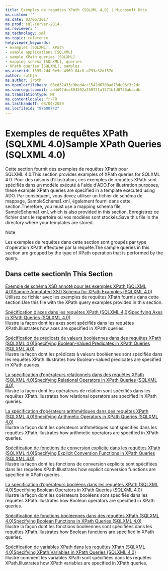 ```yaml
---
title: Exemples de requêtes XPath (SQLXML 4,0) | Microsoft Docs
ms.custom: ''
ms.date: 03/06/2017
ms.prod: sql-server-2014
ms.reviewer: ''
ms.technology: xml
ms.topic: reference
helpviewer_keywords:
- examples [SQLXML], XPath
- sample applications [SQLXML]
- sample XPath queries [SQLXML]
- mapping schema [SQLXML], queries
- XPath queries [SQLXML], samples
ms.assetid: 1595c2d4-0e9c-4969-84c8-a793a32df57d
author: rothja
ms.author: jroth
ms.openlocfilehash: 08ed32433e9bed4cc1542d6700ad73dc96f3c2dc
ms.sourcegitcommit: ad4d92dce894592a259721a1571b1d8736abacdb
ms.translationtype: MT
ms.contentlocale: fr-FR
ms.lasthandoff: 08/04/2020
ms.locfileid: "87600742"
---
```

# <a name="sample-xpath-queries-sqlxml-40"></a><span data-ttu-id="f1f75-102">Exemples de requêtes XPath (SQLXML 4.0)</span><span class="sxs-lookup"><span data-stu-id="f1f75-102">Sample XPath Queries (SQLXML 4.0)</span></span>
  <span data-ttu-id="f1f75-103">Cette section fournit des exemples de requêtes XPath pour SQLXML 4.0.</span><span class="sxs-lookup"><span data-stu-id="f1f75-103">This section provides examples of XPath queries for SQLXML 4.0.</span></span> <span data-ttu-id="f1f75-104">Pour des raisons d'illustration, ces exemples de requêtes XPath sont spécifiés dans un modèle exécuté à l'aide d'ADO.</span><span class="sxs-lookup"><span data-stu-id="f1f75-104">For illustration purposes, these example XPath queries are specified in a template executed using ADO.</span></span> <span data-ttu-id="f1f75-105">Par conséquent, vous devez utiliser un fichier de schéma de mappage, SampleSchema1.xml, également fourni dans cette section.</span><span class="sxs-lookup"><span data-stu-id="f1f75-105">Therefore, you must use a mapping schema file, SampleSchema1.xml, which is also provided in this section.</span></span> <span data-ttu-id="f1f75-106">Enregistrez ce fichier dans le répertoire où vos modèles sont stockés.</span><span class="sxs-lookup"><span data-stu-id="f1f75-106">Save this file in the directory where your templates are stored.</span></span>  
  
> [!NOTE]  
>  <span data-ttu-id="f1f75-107">Les exemples de requêtes dans cette section sont groupés par type d'opération XPath effectuée par la requête.</span><span class="sxs-lookup"><span data-stu-id="f1f75-107">The sample queries in this section are grouped by the type of XPath operation that is performed by the query.</span></span>  
  
## <a name="in-this-section"></a><span data-ttu-id="f1f75-108">Dans cette section</span><span class="sxs-lookup"><span data-stu-id="f1f75-108">In This Section</span></span>  
 [<span data-ttu-id="f1f75-109">Exemple de schéma XSD annoté pour les exemples XPath &#40;SQLXML 4,0&#41;</span><span class="sxs-lookup"><span data-stu-id="f1f75-109">Sample Annotated XSD Schema for XPath Examples &#40;SQLXML 4.0&#41;</span></span>](sample-annotated-xsd-schema-for-xpath-examples-sqlxml-4-0.md)  
 <span data-ttu-id="f1f75-110">Utilisez ce fichier avec les exemples de requêtes XPath fournis dans cette section.</span><span class="sxs-lookup"><span data-stu-id="f1f75-110">Use this file with the XPath query examples provided in this section.</span></span>  
  
 [<span data-ttu-id="f1f75-111">Spécification d’axes dans les requêtes XPath &#40;SQLXML 4,0&#41;</span><span class="sxs-lookup"><span data-stu-id="f1f75-111">Specifying Axes in XPath Queries &#40;SQLXML 4.0&#41;</span></span>](specifying-axes-in-xpath-queries-sqlxml-4-0.md)  
 <span data-ttu-id="f1f75-112">Illustre la façon dont les axes sont spécifiés dans les requêtes XPath.</span><span class="sxs-lookup"><span data-stu-id="f1f75-112">Illustrates how axes are specified in XPath queries.</span></span>  
  
 [<span data-ttu-id="f1f75-113">Spécification de prédicats de valeurs booléennes dans des requêtes XPath &#40;SQLXML 4,0&#41;</span><span class="sxs-lookup"><span data-stu-id="f1f75-113">Specifying Boolean-Valued Predicates in XPath Queries &#40;SQLXML 4.0&#41;</span></span>](specifying-boolean-valued-predicates-in-xpath-queries-sqlxml-4-0.md)  
 <span data-ttu-id="f1f75-114">Illustre la façon dont les prédicats à valeurs booléennes sont spécifiés dans les requêtes XPath.</span><span class="sxs-lookup"><span data-stu-id="f1f75-114">Illustrates how Boolean-valued predicates are specified in XPath queries.</span></span>  
  
 [<span data-ttu-id="f1f75-115">La spécification d’opérateurs relationnels dans des requêtes XPath &#40;SQLXML 4,0&#41;</span><span class="sxs-lookup"><span data-stu-id="f1f75-115">Specifying Relational Operators in XPath Queries &#40;SQLXML 4.0&#41;</span></span>](specifying-relational-operators-in-xpath-queries-sqlxml-4-0.md)  
 <span data-ttu-id="f1f75-116">Illustre la façon dont les opérateurs de relation sont spécifiés dans les requêtes XPath.</span><span class="sxs-lookup"><span data-stu-id="f1f75-116">Illustrates how relational operators are specified in XPath queries.</span></span>  
  
 [<span data-ttu-id="f1f75-117">La spécification d’opérateurs arithmétiques dans des requêtes XPath &#40;SQLXML 4,0&#41;</span><span class="sxs-lookup"><span data-stu-id="f1f75-117">Specifying Arithmetic Operators in XPath Queries &#40;SQLXML 4.0&#41;</span></span>](specifying-arithmetic-operators-in-xpath-queries-sqlxml-4-0.md)  
 <span data-ttu-id="f1f75-118">Illustre la façon dont les opérateurs arithmétiques sont spécifiés dans les requêtes XPath.</span><span class="sxs-lookup"><span data-stu-id="f1f75-118">Illustrates how arithmetic operators are specified in XPath queries.</span></span>  
  
 [<span data-ttu-id="f1f75-119">Spécification de fonctions de conversion explicite dans les requêtes XPath &#40;SQLXML 4,0&#41;</span><span class="sxs-lookup"><span data-stu-id="f1f75-119">Specifying Explicit Conversion Functions in XPath Queries &#40;SQLXML 4.0&#41;</span></span>](specifying-explicit-conversion-functions-in-xpath-queries-sqlxml-4-0.md)  
 <span data-ttu-id="f1f75-120">Illustre la façon dont les fonctions de conversion explicite sont spécifiées dans les requêtes XPath.</span><span class="sxs-lookup"><span data-stu-id="f1f75-120">Illustrates how explicit conversion functions are specified in XPath queries.</span></span>  
  
 [<span data-ttu-id="f1f75-121">La spécification d’opérateurs booléens dans les requêtes XPath &#40;SQLXML 4,0&#41;</span><span class="sxs-lookup"><span data-stu-id="f1f75-121">Specifying Boolean Operators in XPath Queries &#40;SQLXML 4.0&#41;</span></span>](specifying-boolean-operators-in-xpath-queries-sqlxml-4-0.md)  
 <span data-ttu-id="f1f75-122">Illustre la façon dont les opérateurs booléens sont spécifiés dans les requêtes XPath.</span><span class="sxs-lookup"><span data-stu-id="f1f75-122">Illustrates how Boolean operators are specified in XPath queries.</span></span>  
  
 [<span data-ttu-id="f1f75-123">Spécification de fonctions booléennes dans des requêtes XPath &#40;SQLXML 4,0&#41;</span><span class="sxs-lookup"><span data-stu-id="f1f75-123">Specifying Boolean Functions in XPath Queries &#40;SQLXML 4.0&#41;</span></span>](specifying-boolean-functions-in-xpath-queries-sqlxml-4-0.md)  
 <span data-ttu-id="f1f75-124">Illustre la façon dont les fonctions booléennes sont spécifiées dans les requêtes XPath.</span><span class="sxs-lookup"><span data-stu-id="f1f75-124">Illustrates how Boolean functions are specified in XPath queries.</span></span>  
  
 [<span data-ttu-id="f1f75-125">Spécification de variables XPath dans les requêtes XPath &#40;SQLXML 4,0&#41;</span><span class="sxs-lookup"><span data-stu-id="f1f75-125">Specifying XPath Variables in XPath Queries &#40;SQLXML 4.0&#41;</span></span>](specifying-xpath-variables-in-xpath-queries-sqlxml-4-0.md)  
 <span data-ttu-id="f1f75-126">Illustre comment les variables XPath sont spécifiées dans les requêtes XPath.</span><span class="sxs-lookup"><span data-stu-id="f1f75-126">Illustrates how XPath variables are specified in XPath queries.</span></span>  
  
  
